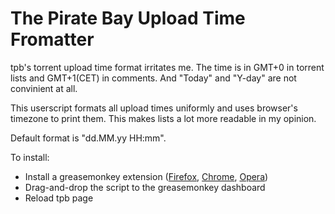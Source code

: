 # The Pirate Bay Upload Time Fromatter

tpb's torrent upload time format irritates me. The time is in GMT+0 in torrent lists and GMT+1(CET) in comments. And "Today" and "Y-day" are not convinient at all.

This userscript formats all upload times uniformly and uses browser's timezone to print them. This makes lists a lot more readable in my opinion.

Default format is "dd.MM.yy HH:mm".

To install:
* Install a greasemonkey extension ([Firefox](https://addons.mozilla.org/firefox/addon/greasemonkey/), [Chrome](https://chrome.google.com/webstore/detail/dhdgffkkebhmkfjojejmpbldmpobfkfo), [Opera](https://addons.opera.com/extensions/details/violent-monkey/))
* Drag-and-drop the script to the greasemonkey dashboard
* Reload tpb page